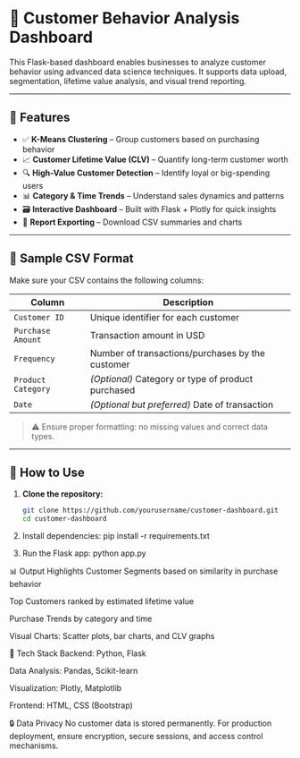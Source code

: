 # 🧠 Customer Behavior Analysis Dashboard

This Flask-based dashboard enables businesses to analyze customer behavior using advanced data science techniques. It supports data upload, segmentation, lifetime value analysis, and visual trend reporting.

---

## 📌 Features

- ✅ **K-Means Clustering** – Group customers based on purchasing behavior  
- 📈 **Customer Lifetime Value (CLV)** – Quantify long-term customer worth  
- 🔍 **High-Value Customer Detection** – Identify loyal or big-spending users  
- 📊 **Category & Time Trends** – Understand sales dynamics and patterns  
- 🗃️ **Interactive Dashboard** – Built with Flask + Plotly for quick insights  
- 🧾 **Report Exporting** – Download CSV summaries and charts  

---

## 📂 Sample CSV Format

Make sure your CSV contains the following columns:

| Column              | Description                                          |
|---------------------|------------------------------------------------------|
| `Customer ID`       | Unique identifier for each customer                  |
| `Purchase Amount`   | Transaction amount in USD                            |
| `Frequency`         | Number of transactions/purchases by the customer     |
| `Product Category`  | *(Optional)* Category or type of product purchased   |
| `Date`              | *(Optional but preferred)* Date of transaction       |

> ⚠️ Ensure proper formatting: no missing values and correct data types.

---

## 🚀 How to Use

1. **Clone the repository:**
   ```bash
   git clone https://github.com/yourusername/customer-dashboard.git
   cd customer-dashboard

2. Install dependencies:
pip install -r requirements.txt

3. Run the Flask app:
python app.py


📊 Output Highlights
Customer Segments based on similarity in purchase behavior

Top Customers ranked by estimated lifetime value

Purchase Trends by category and time

Visual Charts: Scatter plots, bar charts, and CLV graphs

🧠 Tech Stack
Backend: Python, Flask

Data Analysis: Pandas, Scikit-learn

Visualization: Plotly, Matplotlib

Frontend: HTML, CSS (Bootstrap)

🔒 Data Privacy
No customer data is stored permanently. For production deployment, ensure encryption, secure sessions, and access control mechanisms.